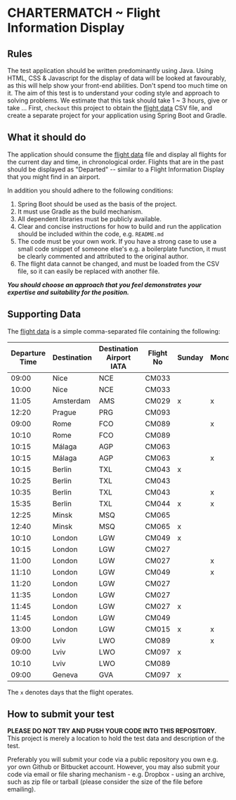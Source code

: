 # CHARTERMATCH ~ Flight Information Display
## Rules
The test application should be written predominantly using Java. Using HTML, CSS & Javascript for the display of data
will be looked at favourably, as this will help show your front-end abilities.
Don't spend too much time on it. The aim of this test is to understand your coding style and approach to solving 
problems. We estimate that this task should take 1 ~ 3 hours, give or take ...
First, ``checkout`` this project to obtain the [flight data](flights.csv) CSV file, and create a separate project for
your application using Spring Boot and Gradle.

## What it should do
The application should consume the [flight data](flights.csv) file and display all flights for the current day and time,
in chronological order. Flights that are in the past should be displayed as "Departed"  -- 
similar to a Flight Information Display that you might find in an airport.

In addition you should adhere to the following conditions:

1) Spring Boot should be used as the basis of the project. 
1) It must use Gradle as the build mechanism. 
1) All dependent libraries must be publicly available. 
1) Clear and concise instructions for how to build and run the application should be included within the code, e.g. `README.md`
1) The code must be your own work. If you have a strong case to use a small code snippet of someone else's e.g. a
boilerplate function, it must be clearly commented and attributed to the original author.
1) The flight data cannot be changed, and must be loaded from the CSV file, so it can easily be replaced with another file.

**_You should choose an approach that you feel demonstrates your expertise and suitability for the position._**

## Supporting Data
The [flight data](flights.csv) is a simple comma-separated file containing the following:

| Departure Time | Destination | Destination Airport IATA | Flight No | Sunday | Monday | Tuesday | Wednesday | Thursday | Friday | Saturday | 
|----------------|-------------|--------------------------|-----------|--------|--------|---------|-----------|----------|--------|----------| 
| 09:00          | Nice        | NCE                      | CM033     |        |        | x       |           |          |        |          | 
| 10:00          | Nice        | NCE                      | CM033     |        |        |         |           | x        |        | x        | 
| 11:05          | Amsterdam   | AMS                      | CM029     | x      | x      | x       | x         | x        | x      | x        | 
| 12:20          | Prague      | PRG                      | CM093     |        |        | x       |           |          |        |          | 
| 09:00          | Rome        | FCO                      | CM089     |        | x      |         |           |          |        |          | 
| 10:10          | Rome        | FCO                      | CM089     |        |        |         |           |          | x      |          | 
| 10:15          | Málaga      | AGP                      | CM063     |        |        | x       |           |          |        |          | 
| 10:15          | Málaga      | AGP                      | CM063     |        | x      |         |           | x        |        |          | 
| 10:15          | Berlin      | TXL                      | CM043     | x      |        |         |           |          | x      | x        | 
| 10:25          | Berlin      | TXL                      | CM043     |        |        |         |           | x        |        |          | 
| 10:35          | Berlin      | TXL                      | CM043     |        | x      | x       | x         |          |        |          | 
| 15:35          | Berlin      | TXL                      | CM044     | x      | x      | x       | x         | x        | x      | x        | 
| 12:25          | Minsk       | MSQ                      | CM065     |        |        |         | x         |          |        |          | 
| 12:40          | Minsk       | MSQ                      | CM065     | x      |        |         |           |          |        |          | 
| 10:10          | London      | LGW                      | CM049     | x      |        |         |           |          |        |          | 
| 10:15          | London      | LGW                      | CM027     |        |        |         | x         |          |        |          | 
| 11:00          | London      | LGW                      | CM027     |        | x      |         |           |          |        |          | 
| 11:10          | London      | LGW                      | CM049     |        | x      |         |           |          |        |          | 
| 11:20          | London      | LGW                      | CM027     |        |        |         |           |          | x      | x        | 
| 11:35          | London      | LGW                      | CM027     |        |        |         |           | x        |        |          | 
| 11:45          | London      | LGW                      | CM027     | x      |        | x       |           |          |        |          | 
| 11:45          | London      | LGW                      | CM049     |        |        |         | x         |          |        |          | 
| 13:00          | London      | LGW                      | CM015     | x      | x      | x       | x         | x        | x      | x        | 
| 09:00          | Lviv        | LWO                      | CM089     |        | x      |         |           |          |        |          | 
| 09:00          | Lviv        | LWO                      | CM097     | x      |        |         |           |          |        |          | 
| 10:10          | Lviv        | LWO                      | CM089     |        |        |         |           |          | x      |          | 
| 09:00          | Geneva      | GVA                      | CM097     | x      |        |         |           |          |        |          | 


The ``x`` denotes days that the flight operates. 

## How to submit your test
**PLEASE DO NOT TRY AND PUSH YOUR CODE INTO THIS REPOSITORY.** This project is merely a location to hold the test data 
and description of the test.

Preferably you will submit your code via a public repository you own e.g. yor own Github or Bitbucket account. However,
you may also submit your code via email or file sharing mechanism - e.g. Dropbox - using an archive, such as zip file or 
tarball (please consider the size of the file before emailing). 